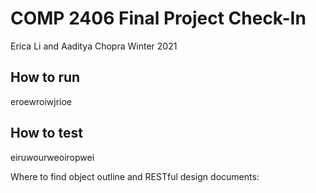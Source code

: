 # COMP 2406 Final Project Check-In
Erica Li and Aaditya Chopra
Winter 2021

## How to run
eroewroiwjrioe

## How to test
eiruwourweoiropwei

Where to find object outline and RESTful design documents:
